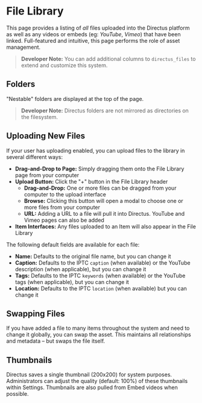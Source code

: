 # File Library

This page provides a listing of _all_ files uploaded into the Directus platform as well as any videos or embeds (eg: _YouTube_, _Vimeo_) that have been linked. Full-featured and intuitive, this page performs the role of asset management.

> **Developer Note:** You can add additional columns to `directus_files` to extend and customize this system.

## Folders
"Nestable" folders are displayed at the top of the page.

> **Developer Note:** Directus folders are not mirrored as directories on the filesystem.

## Uploading New Files
If your user has uploading enabled, you can upload files to the library in several different ways:

* **Drag-and-Drop to Page:** Simply dragging them onto the File Library page from your computer
* **Upload Button:** Click the "+" button in the File Library header
	* **Drag-and-Drop:** One or more files can be dragged from your computer to the upload interface
	* **Browse:** Clicking this button will open a modal to choose one or more files from your computer
	* **URL:** Adding a URL to a file will pull it into Directus. YouTube and Vimeo pages can also be added
* **Item Interfaces:** Any files uploaded to an Item will also appear in the File Library

The following default fields are available for each file:

* **Name:** Defaults to the original file name, but you can change it
* **Caption:** Defaults to the IPTC `caption` (when available) or the YouTube description (when applicable), but you can change it
* **Tags:** Defaults to the IPTC `keywords` (when available) or the YouTube tags (when applicable), but you can change it
* **Location:** Defaults to the IPTC `location` (when available) but you can change it

## Swapping Files
If you have added a file to many items throughout the system and need to change it globally, you can swap the asset. This maintains all relationships and metadata – but swaps the file itself.

## Thumbnails
Directus saves a single thumbnail (200x200) for system purposes. Administrators can adjust the quality (default: 100%) of these thumbnails within Settings. Thumbnails are also pulled from Embed videos when possible.